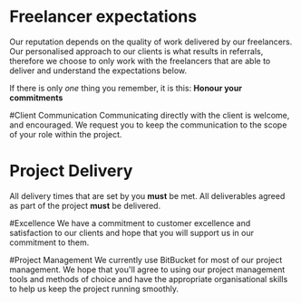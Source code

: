 Freelancer expectations
========================

Our reputation depends on the quality of work delivered by our freelancers. Our personalised approach to our clients is what results in referrals, therefore we choose to only work with the freelancers that are able to deliver and understand the expectations below.

If there is only *one* thing you remember, it is this:
**Honour your commitments**

#Client Communication
Communicating directly with the client is welcome, and encouraged.
We request you to keep the communication to the scope of your role within the project.

# Project Delivery
All delivery times that are set by you **must** be met.
All deliverables agreed as part of the project **must** be delivered.

#Excellence
We have a commitment to customer excellence and satisfaction to our clients and hope that you will support us in our commitment to them.

#Project Management
We currently use BitBucket for most of our project management. We hope that you'll agree to using our project management tools and methods of choice and have the appropriate organisational skills to help us keep the project running smoothly.